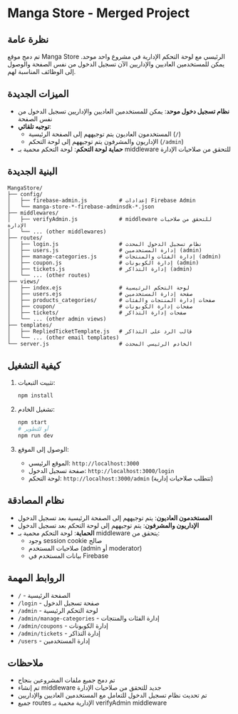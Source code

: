 # Manga Store - Merged Project

## نظرة عامة
تم دمج موقع Manga Store الرئيسي مع لوحة التحكم الإدارية في مشروع واحد موحد. يمكن للمستخدمين العاديين والإداريين الآن تسجيل الدخول من نفس الصفحة والوصول إلى الوظائف المناسبة لهم.

## الميزات الجديدة
- **نظام تسجيل دخول موحد**: يمكن للمستخدمين العاديين والإداريين تسجيل الدخول من نفس الصفحة
- **توجيه تلقائي**: 
  - المستخدمون العاديون يتم توجيههم إلى الصفحة الرئيسية (`/`)
  - الإداريون والمشرفون يتم توجيههم إلى لوحة التحكم (`/admin`)
- **حماية لوحة التحكم**: لوحة التحكم محمية بـ middleware للتحقق من صلاحيات الإدارة

## البنية الجديدة
```
MangaStore/
├── config/
│   ├── firebase-admin.js          # إعدادات Firebase Admin
│   └── manga-store-*-firebase-adminsdk-*.json
├── middlewares/
│   ├── verifyAdmin.js             # middleware للتحقق من صلاحيات الإدارة
│   └── ... (other middlewares)
├── routes/
│   ├── login.js                   # نظام تسجيل الدخول المحدث
│   ├── users.js                   # إدارة المستخدمين (admin)
│   ├── manage-categories.js       # إدارة الفئات والمنتجات (admin)
│   ├── coupon.js                  # إدارة الكوبونات (admin)
│   ├── tickets.js                 # إدارة التذاكر (admin)
│   └── ... (other routes)
├── views/
│   ├── index.ejs                  # لوحة التحكم الرئيسية
│   ├── users.ejs                  # صفحة إدارة المستخدمين
│   ├── products_categories/       # صفحات إدارة المنتجات والفئات
│   ├── coupon/                    # صفحات إدارة الكوبونات
│   ├── tickets/                   # صفحات إدارة التذاكر
│   └── ... (other admin views)
├── templates/
│   ├── RepliedTicketTemplate.js   # قالب الرد على التذاكر
│   └── ... (other email templates)
└── server.js                      # الخادم الرئيسي المحدث
```

## كيفية التشغيل
1. تثبيت التبعيات:
   ```bash
   npm install
   ```

2. تشغيل الخادم:
   ```bash
   npm start
   # أو للتطوير
   npm run dev
   ```

3. الوصول إلى الموقع:
   - الموقع الرئيسي: `http://localhost:3000`
   - صفحة تسجيل الدخول: `http://localhost:3000/login`
   - لوحة التحكم: `http://localhost:3000/admin` (تتطلب صلاحيات إدارية)

## نظام المصادقة
- **المستخدمون العاديون**: يتم توجيههم إلى الصفحة الرئيسية بعد تسجيل الدخول
- **الإداريون والمشرفون**: يتم توجيههم إلى لوحة التحكم بعد تسجيل الدخول
- **الحماية**: لوحة التحكم محمية بـ middleware يتحقق من:
  - وجود session cookie صالح
  - صلاحيات المستخدم (admin أو moderator)
  - بيانات المستخدم في Firebase

## الروابط المهمة
- `/` - الصفحة الرئيسية
- `/login` - صفحة تسجيل الدخول
- `/admin` - لوحة التحكم الرئيسية
- `/admin/manage-categories` - إدارة الفئات والمنتجات
- `/admin/coupons` - إدارة الكوبونات
- `/admin/tickets` - إدارة التذاكر
- `/users` - إدارة المستخدمين

## ملاحظات
- تم دمج جميع ملفات المشروعين بنجاح
- تم إنشاء middleware جديد للتحقق من صلاحيات الإدارة
- تم تحديث نظام تسجيل الدخول للتعامل مع المستخدمين العاديين والإداريين
- جميع routes الإدارية محمية بـ verifyAdmin middleware

